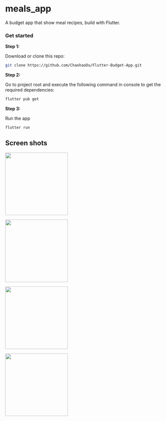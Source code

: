 # meals_app

A budget app that show meal recipes, build with Flutter.



### Get started

**Step 1:**

Download or clone this repo:

```bash
git clone https://github.com/ChaohaoDu/Flutter-Budget-App.git
```

**Step 2:**

Go to project root and execute the following command in console to get the required dependencies:

```bash
flutter pub get 
```

**Step 3:**

Run the app

```bash
flutter run
```



## Screen shots

<img src="https://tva1.sinaimg.cn/large/e6c9d24egy1h4yr92qvnjj20u01sx78x.jpg" width="200"/>

<img src="https://tva1.sinaimg.cn/large/e6c9d24egy1h4yr984co2j20u01sxtjk.jpg"
width="200"/>

<img src="https://tva1.sinaimg.cn/large/e6c9d24egy1h4yr9fsgdbj20u01sxtjn.jpg"
width="200"/>

<img src="https://tva1.sinaimg.cn/large/e6c9d24egy1h4yr9bjwpvj20u01sx460.jpg"
width="200"/>

